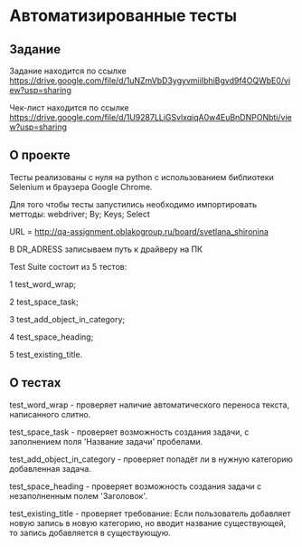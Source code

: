 # Автоматизированные тесты 
## Задание 
Задание находится по ссылке https://drive.google.com/file/d/1uNZmVbD3ygyvmiiIbhiBgvd9f4OQWbE0/view?usp=sharing


Чек-лист находится по ссылке https://drive.google.com/file/d/1U9287LLiGSvlxqiqA0w4EuBnDNPONbti/view?usp=sharing
## О проекте 
Тесты реализованы с нуля на python с использованием библиотеки Selenium и браузера Google Chrome.

Для того чтобы тесты запустились необходимо импортировать меттоды:
webdriver; By; Keys; Select

URL = http://qa-assignment.oblakogroup.ru/board/svetlana_shironina


В DR_ADRESS записываем путь к драйверу на ПК

Test Suite состоит из 5 тестов:


1 test_word_wrap;


2 test_space_task;


3 test_add_object_in_category;


4 test_space_heading;


5 test_existing_title.

## О тестах
test_word_wrap - проверяет наличие автоматического переноса текста, написанного слитно.


test_space_task - проверяет возможность создания задачи, с заполнением поля 'Название задачи' пробелами.


test_add_object_in_category - проверяет попадёт ли в нужную категорию добавленная задача.


test_space_heading - проверяет возможность создания задачи с незаполненным полем 'Заголовок'.


test_existing_title - проверяет требование: Если пользователь добавляет новую запись в новую 
категорию, но вводит название существующей, то запись добавляется в существующую.
    
  
